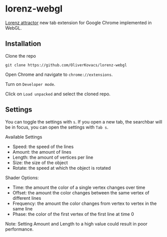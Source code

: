 # lorenz-webgl

[Lorenz attractor](https://en.wikipedia.org/wiki/Lorenz_system) new tab extension for Google Chrome implemented in WebGL.  

## Installation
Clone the repo  
```
git clone https://github.com/OliverKovacs/lorenz-webgl
```

Open Chrome and navigate to `chrome://extensions`.

Turn on `Developer mode`.

Click on `Load unpacked` and select the cloned repo.

## Settings

You can toggle the settings with `s`. If you open a new tab, the searchbar will be in focus, you can open the settings with `Tab s`.

Available Settings
- Speed: the speed of the lines
- Amount: the amount of lines
- Length: the amount of vertices per line
- Size: the size of the object
- Rotate: the speed at which the object is rotated

Shader Options:
- Time: the amount the color of a single vertex changes over time
- Offset: the amount the color changes between the same vertex of different lines
- Frequency: the amount the color changes from vertex to vertex in the same line
- Phase: the color of the first vertex of the first line at time 0

Note: Setting Amount and Length to a high value could result in poor performance.
